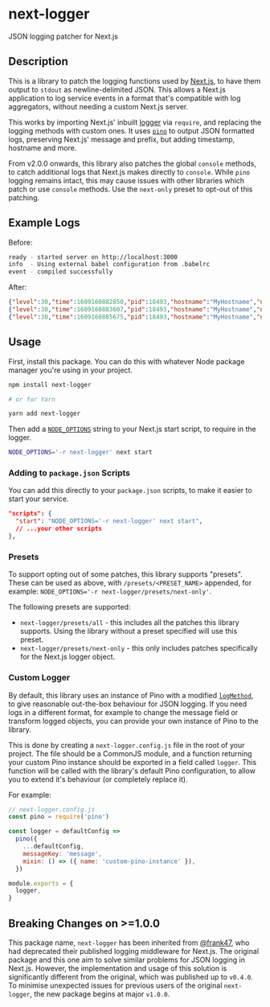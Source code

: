 # next-logger

JSON logging patcher for Next.js

## Description

This is a library to patch the logging functions used by [Next.js](https://nextjs.org/), to have them output to `stdout` as newline-delimited JSON. This allows a Next.js application to log service events in a format that's compatible with log aggregators, without needing a custom Next.js server.

This works by importing Next.js' inbuilt [logger](https://github.com/vercel/next.js/blob/canary/packages/next/build/output/log.ts) via `require`, and replacing the logging methods with custom ones. It uses [`pino`](https://github.com/pinojs/pino) to output JSON formatted logs, preserving Next.js' message and prefix, but adding timestamp, hostname and more.

From v2.0.0 onwards, this library also patches the global `console` methods, to catch additional logs that Next.js makes directly to `console`. While `pino` logging remains intact, this may cause issues with other libraries which patch or use `console` methods. Use the `next-only` preset to opt-out of this patching.

## Example Logs

Before:

```sh
ready - started server on http://localhost:3000
info  - Using external babel configuration from .babelrc
event - compiled successfully
```

After:

```json
{"level":30,"time":1609160882850,"pid":18493,"hostname":"MyHostname","name":"next.js","msg":"started server on http://localhost:3000","prefix":"ready"}
{"level":30,"time":1609160883607,"pid":18493,"hostname":"MyHostname","name":"next.js","msg":"Using external babel configuration from .babelrc","prefix":"info"}
{"level":30,"time":1609160885675,"pid":18493,"hostname":"MyHostname","name":"next.js","msg":"compiled successfully","prefix":"event"}
```

## Usage

First, install this package. You can do this with whatever Node package manager you're using in your project.

```sh
npm install next-logger

# or for Yarn

yarn add next-logger
```

Then add a [`NODE_OPTIONS`](https://nextjs.org/docs/api-reference/cli) string to your Next.js start script, to require in the logger.

```sh
NODE_OPTIONS='-r next-logger' next start
```

### Adding to `package.json` Scripts

You can add this directly to your `package.json` scripts, to make it easier to start your service.

```json
"scripts": {
  "start": "NODE_OPTIONS='-r next-logger' next start",
  // ...your other scripts
},
```

### Presets

To support opting out of some patches, this library supports "presets". These can be used as above, with `/presets/<PRESET_NAME>` appended, for example: `NODE_OPTIONS='-r next-logger/presets/next-only'`.

The following presets are supported:

- `next-logger/presets/all` - this includes all the patches this library supports. Using the library without a preset specified will use this preset.
- `next-logger/presets/next-only` - this only includes patches specifically for the Next.js logger object.

### Custom Logger

By default, this library uses an instance of Pino with a modified [`logMethod`](https://getpino.io/#/docs/api?id=logmethod), to give reasonable out-the-box behaviour for JSON logging. If you need logs in a different format, for example to change the message field or transform logged objects, you can provide your own instance of Pino to the library.

This is done by creating a `next-logger.config.js` file in the root of your project. The file should be a CommonJS module, and a function returning your custom Pino instance should be exported in a field called `logger`. This function will be called with the library's default Pino configuration, to allow you to extend it's behaviour (or completely replace it).

For example:

```js
// next-logger.config.js
const pino = require('pino')

const logger = defaultConfig =>
  pino({
    ...defaultConfig,
    messageKey: 'message',
    mixin: () => ({ name: 'custom-pino-instance' }),
  })

module.exports = {
  logger,
}
```

## Breaking Changes on >=1.0.0

This package name, `next-logger` has been inherited from [@frank47](https://github.com/franky47), who had deprecated their published logging middleware for Next.js. The original package and this one aim to solve similar problems for JSON logging in Next.js. However, the implementation and usage of this solution is significantly different from the original, which was published up to `v0.4.0`. To minimise unexpected issues for previous users of the original `next-logger`, the new package begins at major `v1.0.0`.
